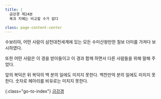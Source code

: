 ```yaml
---
title: |
  금강경 제24분
  복과 지혜는 비교할 수가 없다

class: page-content-center
---
```


수보리야, 어떤 사람이 삼천대천세계에 있는
모든 수미산왕만한 칠보 더미를 가져다 보시하였다.

또한 어떤 사람은 이 경을 받아들이고 이 경과 함께 하면서
다른 사람들을 위해 말해 주었다.

앞의 복덕은 뒤 복덕의 백 분의 일에도 미치지 못한다.
백천만억 분의 일에도 미치지 못한다.
숫자로 헤아리를 비유로는 미치지 못한다.

{:class="go-to-index"}
[금강경](index)